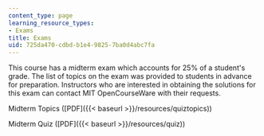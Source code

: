 ```yaml
---
content_type: page
learning_resource_types:
- Exams
title: Exams
uid: 725da470-cdbd-b1e4-9825-7ba0d4abc7fa
---
```


This course has a midterm exam which accounts for 25% of a student's grade. The list of topics on the exam was provided to students in advance for preparation. Instructors who are interested in obtaining the solutions for this exam can contact MIT OpenCourseWare with their requests.

Midterm Topics ([PDF]({{< baseurl >}}/resources/quiztopics))

Midterm Quiz ([PDF]({{< baseurl >}}/resources/quiz))